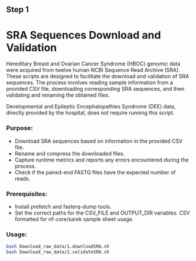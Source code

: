 ## Step 1  

# SRA Sequences Download and Validation

Hereditary Breast and Ovarian Cancer Syndrome (HBOC) genomic data were acquired from twelve human NCBI Sequence Read Archive (SRA). These scripts are designed to facilitate the download and validation of SRA sequences. 
The process involves reading sample information from a provided CSV file, downloading corresponding SRA sequences, and then validating and renaming the obtained files.

Developmental and Epileptic Encephalopathies Syndrome (DEE) data, directly provided by the hospital, does not require running this script.

### Purpose:
- Download SRA sequences based on information in the provided CSV file.
- Rename and compress the downloaded files.
- Capture runtime metrics and reports any errors encountered during the process.
- Check if the paired-end FASTQ files have the expected number of reads.

### Prerequisites:
- Install prefetch and fasterq-dump tools.
- Set the correct paths for the CSV_FILE and OUTPUT_DIR variables. 
CSV formatted for nf-core/sarek sample sheet usage.

### Usage:
```bash
bash Download_raw_data/1.downloadSRA.sh
bash Download_raw_data/2.validateSRA.sh
```






